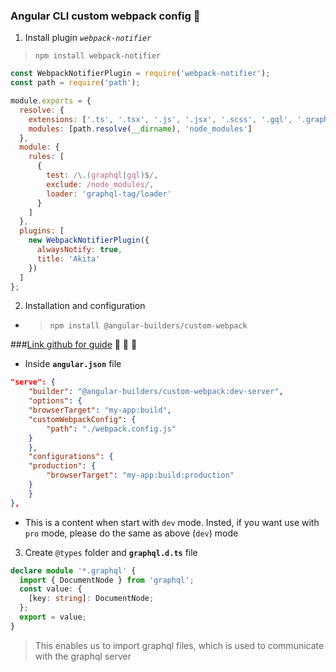 ### Angular CLI custom webpack config :tada:

1. Install plugin _`webpack-notifier`_

> `npm install webpack-notifier`

```javascript
const WebpackNotifierPlugin = require('webpack-notifier');
const path = require('path');

module.exports = {
  resolve: {
    extensions: ['.ts', '.tsx', '.js', '.jsx', '.scss', '.gql', '.graphql'],
    modules: [path.resolve(__dirname), 'node_modules']
  },
  module: {
    rules: [
      {
        test: /\.(graphql|gql)$/,
        exclude: /node_modules/,
        loader: 'graphql-tag/loader'
      }
    ]
  },
  plugins: [
    new WebpackNotifierPlugin({
      alwaysNotify: true,
      title: 'Akita'
    })
  ]
};
```

2. Installation and configuration

- > `npm install @angular-builders/custom-webpack`

###[Link github for guide](https://github.com/just-jeb/angular-builders/tree/master/packages/custom-webpack) :rocket: :rocket: :rocket:

- Inside **`angular.json`** file

```json
"serve": {
    "builder": "@angular-builders/custom-webpack:dev-server",
    "options": {
    "browserTarget": "my-app:build",
    "customWebpackConfig": {
        "path": "./webpack.config.js"
    }
    },
    "configurations": {
    "production": {
        "browserTarget": "my-app:build:production"
    }
    }
},
```

- This is a content when start with `dev` mode. Insted, if you want use with `pro` mode, please do the same as above (`dev`) mode

3. Create `@types` folder and **`graphql.d.ts`** file

```typescript
declare module '*.graphql' {
  import { DocumentNode } from 'graphql';
  const value: {
    [key: string]: DocumentNode;
  };
  export = value;
}
```

> This enables us to import graphql files, which is used to communicate with the graphql server
